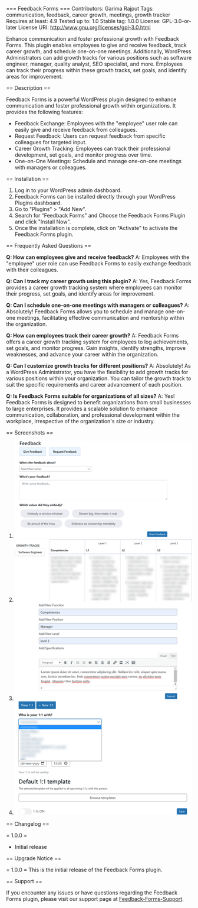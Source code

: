 === Feedback Forms ===
Contributors: Garima Rajput
Tags: communication, feedback, career growth, meetings, growth tracker
Requires at least: 4.9
Tested up to: 1.0
Stable tag: 1.0.0
License: GPL-3.0-or-later
License URI: http://www.gnu.org/licenses/gpl-3.0.html

Enhance communication and foster professional growth with Feedback Forms. This plugin enables employees to give and receive feedback, track career growth, and schedule one-on-one meetings.
Additionally, WordPress Administrators can add growth tracks for various positions such as software engineer, manager, quality analyst, SEO specialist, and more. Employees can track their progress within these growth tracks, set goals, and identify areas for improvement.

== Description ==

Feedback Forms is a powerful WordPress plugin designed to enhance communication and foster professional growth within organizations. It provides the following features:

- Feedback Exchange: Employees with the "employee" user role can easily give and receive feedback from colleagues.
- Request Feedback: Users can request feedback from specific colleagues for targeted input.
- Career Growth Tracking: Employees can track their professional development, set goals, and monitor progress over time.
- One-on-One Meetings: Schedule and manage one-on-one meetings with managers or colleagues.

== Installation ==

1. Log in to your WordPress admin dashboard.
2. Feedback Forms can be installed directly through your WordPress Plugins dashboard.
3. Go to "Plugins" > "Add New".
4. Search for “Feedback Forms” and Choose the Feedback Forms Plugin and click "Install Now". 
5. Once the installation is complete, click on "Activate" to activate the Feedback Forms plugin.

== Frequently Asked Questions ==

**Q: How can employees give and receive feedback?**
A: Employees with the "employee" user role can use Feedback Forms to easily exchange feedback with their colleagues.

**Q: Can I track my career growth using this plugin?**
A: Yes, Feedback Forms provides a career growth tracking system where employees can monitor their progress, set goals, and identify areas for improvement.

**Q: Can I schedule one-on-one meetings with managers or colleagues?**
A: Absolutely! Feedback Forms allows you to schedule and manage one-on-one meetings, facilitating effective communication and mentorship within the organization.

**Q: How can employees track their career growth?**
A: Feedback Forms offers a career growth tracking system for employees to log achievements, set goals, and monitor progress. Gain insights, identify strengths, improve weaknesses, and advance your career within the organization.

**Q: Can I customize growth tracks for different positions?**
A: Absolutely! As a WordPress Administrator, you have the flexibility to add growth tracks for various positions within your organization. You can tailor the growth track to suit the specific requirements and career advancement of each position.

**Q: Is Feedback Forms suitable for organizations of all sizes?**
A: Yes! Feedback Forms is designed to benefit organizations from small businesses to large enterprises. It provides a scalable solution to enhance communication, collaboration, and professional development within the workplace, irrespective of the organization's size or industry.

== Screenshots ==

1. ![Feedback Exchange Interface](screenshots/screenshot-1.png)
2. ![Career Growth Tracking Dashboard](screenshots/screenshot-2.png)
3. ![Career Growth Data Input by WordPress Admin](screenshots/screenshot-3.png)
4. ![One-on-One Meeting Scheduler](screenshots/screenshot-4.png)

== Changelog ==

= 1.0.0 =
* Initial release

== Upgrade Notice ==

= 1.0.0 =
This is the initial release of the Feedback Forms plugin.

== Support ==

If you encounter any issues or have questions regarding the Feedback Forms plugin, please visit our support page at [Feedback-Forms-Support](https://wordpress.org/support/plugin/feedback-forms/).

<!-- == Contributing ==

We welcome contributions to enhance the Feedback Forms plugin. If you'd like to contribute, please follow our contribution guidelines available on our GitHub repository at [github.com/yourusername/feedback-forms](https://github.com/yourusername/feedback-forms). -->

